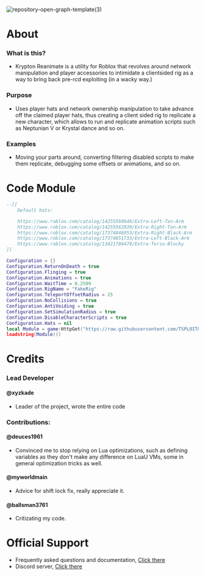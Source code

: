 ![repository-open-graph-template(3)](https://github.com/user-attachments/assets/1324e775-2703-4744-861e-ea4ccae934ae)

# About
### What is this?
  - Krypton Reanimate is a utility for Roblox that revolves around network manipulation and player accessories to intimidate a clientsided rig as a way to bring back pre-rcd exploiting (in a wacky way.)

### Purpose
  - Uses player hats and network ownership manipulation to take advance off the claimed player hats, thus creating a client sided rig to replicate a new character, which allows to run and replicate animation scripts such as Neptunian V or Krystal dance and so on.

### Examples
  - Moving your parts around, converting filtering disabled scripts to make them replicate, debugging some offsets or animations, and so on.

# Code Module
```lua
--[[
	Default hats:

	https://www.roblox.com/catalog/14255560646/Extra-Left-Tan-Arm
	https://www.roblox.com/catalog/14255562939/Extra-Right-Tan-Arm
	https://www.roblox.com/catalog/17374846953/Extra-Right-Black-Arm
	https://www.roblox.com/catalog/17374851733/Extra-Left-Black-Arm
	https://www.roblox.com/catalog/13421786478/Extra-Torso-Blocky
]]

Configuration = {}
Configuration.ReturnOnDeath = true
Configuration.Flinging = true
Configuration.Animations = true
Configuration.WaitTime = 0.2509
Configuration.RigName = "FakeRig"
Configuration.TeleportOffsetRadius = 25
Configuration.NoCollisions = true
Configuration.AntiVoiding = true
Configuration.SetSimulationRadius = true
Configuration.DisableCharacterScripts = true
Configuration.Hats = nil
local Module = game:HttpGet("https://raw.githubusercontent.com/TSPLOITOFFICIAL/Krypton/main/Module.luau")
loadstring(Module)()
```

# Credits

### Lead Developer

#### @xyzkade 
  - Leader of the project, wrote the entire code

### Contributions:

#### @deuces1961
  - Convinced me to stop relying on Lua optimizations, such as defining variables as they don't make any difference on LuaU VMs, some in general optimization tricks as well.

#### @myworldmain
  - Advice for shift lock fix, really appreciate it.

#### @ballsman3761
  - Critizating my code.

# Official Support
  - Frequently asked questions and documentation, [Click there](https://github.com/KadeTheExploiter/Krypton/blob/main/Documentation.md)
  - Discord server, [Click there](https://discord.gg/ArpG4kDvW2)
